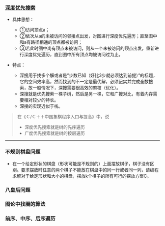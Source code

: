 ### [深度优先搜索](https://blog.csdn.net/qq_41681241/article/details/81432634)

+ 具体思想：
  + ①访问顶点a；
  + ②依次从a的未被访问的邻接点出发，对图进行深度优先遍历；直至图中和a有路径相通的顶点都被访问；
  + ③若此时图中尚有顶点未被访问，则从一个未被访问的顶点出发，重新进行深度优先遍历，直到图中所有顶点均被访问过为止。

+ 特点：
  + 深搜用于找多个解或者是”步数已知（好比3步就必须达到前提）”的标题，它的空间效率高，然而找到的不一定是最优解，必须记实并完成全数搜索，故一般情况下，深搜需要很高效的剪枝（优化）。
  + 深搜就是优先搜索一棵子树，然后是另一棵，它和广搜对比，有着内存需要相对较少的特长。
  + 深搜的实现近似于栈。

> 在《Ｃ/Ｃ＋＋中国象棋程序入口与提高》中，说
>
> + 深度优先搜索就是树的先序遍历
> + 广度优先搜索就是树的按层遍历



----



### 不规则棋盘问题

+ 在一个给定形状的棋盘（形状可能是不规则的）上面摆放棋子，棋子没有区别。要求摆放时任意的两个棋子不能放在棋盘中的同一行或者同一列，请编程求解对于给定形状和大小的棋盘，摆放k个棋子的所有可行的摆放方案C。



### 八皇后问题



### 图论中找圈的算法



### 前序、中序、后序遍历



